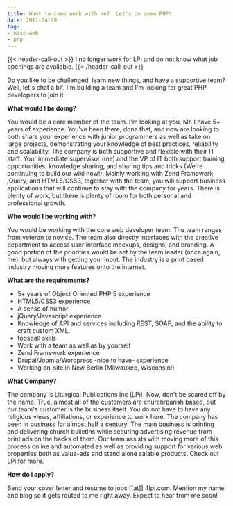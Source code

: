 ```yaml
---
title: Want to come work with me?  Let's do some PHP!
date: 2011-04-29
tag:
- misc-web
- php
---
```

{{< header-call-out >}}
I no longer work for LPi and do not know what job openings are available.
{{< /header-call-out >}}

Do you like to be challenged, learn new things, and have a supportive team?  Well, let's chat a bit.  I'm building a team and I'm looking for great PHP developers to join it.  

<!--more-->

**What would I be doing?**

You would be a core member of the team.  I'm looking at you, Mr. I have 5+ years of experience.  You've been there, done that, and now are looking to both share your experience with junior programmers as well as take on large projects, demonstrating your knowledge of best practices, reliability and scalability.  The company is both supportive and flexible with their IT staff.  Your immediate supervisor (me) and the VP of IT both support training opportunities, knowledge sharing, and sharing tips and tricks (We're continuing to build our wiki now!).  Mainly working with Zend Framework, jQuery, and HTML5/CSS3, together with the team, you will support business applications that will continue to stay with the company for years.  There is plenty of work, but there is plenty of room for both personal and professional growth.

**Who would I be working with?**

You would be working with the core web developer team.  The team ranges from veteran to novice.  The team also directly interfaces with the creative department to access user interface mockups, designs, and branding.  A good portion of the priorities would be set by the team leader (once again, me), but always with getting your input.  The industry is a print based industry moving more features onto the internet.

**What are the requirements?**

* 5+ years of Object Oriented PHP 5 experience
* HTML5/CSS3 experience
* A sense of humor
* jQuery/Javascript experience
* Knowledge of API and services including REST, SOAP, and the ability to craft custom XML.
* foosball skills
* Work with a team as well as by yourself
* Zend Framework experience
* Drupal/Joomla/Wordpress -nice to have- experience
* Working on-site in New Berlin (Milwaukee, Wisconsin!)

**What Company?**

The company is Liturgical Publications Inc (LPi).  Now, don't be scared off by the name.  True, almost all of the customers are church/parish based, but our team's customer is the business itself.  You do not have to have any religious views, affiliations, or experience to work here.  The company has been in business for almost half a century.  The main business is printing and delivering church bulletins while securing advertising revenue from print ads on the backs of them.  Our team assists with moving more of this process online and automated as well as providing support for various web properties both as value-ads and stand alone salable products.  Check out [LPi](http://4lpi.com) for more.

**How do I apply?**

Send your cover letter and resume to jobs [[at]] 4lpi.com.  Mention my name and blog so it gets routed to me right away.  Expect to hear from me soon!
